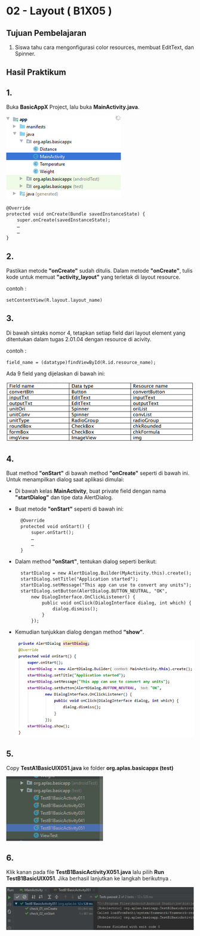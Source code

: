 # 02 - Layout ( B1X05 )


## Tujuan Pembelajaran

1. Siswa tahu cara mengonfigurasi color resources, membuat EditText, dan
Spinner.

## Hasil Praktikum 

## 1.
Buka **BasicAppX** Project, lalu 
buka **MainActivity.java**.

![Teks alternatif](img/B1X05/1.PNG)

    @Override
    protected void onCreate(Bundle savedInstanceState) {
        super.onCreate(savedInstanceState);
        …
        …
    }

## 2. 
Pastikan metode **"onCreate"** sudah ditulis.
Dalam metode **"onCreate"**, tulis kode untuk memuat **"activity_layout"** yang terletak di layout resource.

contoh :

    setContentView(R.layout.layout_name)


## 3.
Di bawah sintaks nomor 4, tetapkan setiap field dari layout element yang ditentukan dalam
tugas 2.01.04 dengan resource di acivity.

contoh :

    field_name = (datatype)findViewById(R.id.resource_name);

Ada 9 field yang dijelaskan di bawah ini:

![Teks alternatif](img/B1X05/3.PNG)

## 4. 
Buat method **"onStart"** di bawah method **"onCreate"** seperti di bawah ini.
Untuk menampilkan dialog saat aplikasi dimulai:
- Di bawah kelas **MainActivity**, buat private field dengan nama **"startDialog"**
dan tipe data AlertDialog.
- Buat metode **"onStart"** seperti di bawah ini:

        @Override
        protected void onStart() {
            super.onStart();
            …
            …
        }

- Dalam method **"onStart"**, tentukan dialog seperti berikut:

        startDialog = new AlertDialog.Builder(MyActivity.this).create();
        startDialog.setTitle("Application started");
        startDialog.setMessage("This app can use to convert any units");
        startDialog.setButton(AlertDialog.BUTTON_NEUTRAL, "OK",
            new DialogInterface.OnClickListener() {
                public void onClick(DialogInterface dialog, int which) {
                    dialog.dismiss();
                }
            });


- Kemudian tunjukkan dialog dengan method **“show”**.

    ![Teks alternatif](img/B1X05/4.PNG)

## 5. 
Copy **TestA1BasicUIX051.java** ke folder
**org.aplas.basicappx (test)**

![Teks alternatif](img/B1X05/5.PNG)

## 6. 
Klik kanan pada file **TestB1BasicActivityX051.java** lalu pilih **Run TestB1BasicUIX051**. Jika berhasil lanjutkan ke langkah berikutnya . 

![Teks alternatif](img/B1X05/6.PNG)



